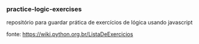 ### practice-logic-exercises

repositório para guardar prática de exercícios de lógica usando javascript

fonte: https://wiki.python.org.br/ListaDeExercicios
